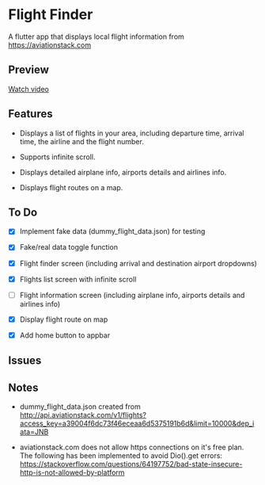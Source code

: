 # Flight Finder
A flutter app that displays local flight information from https://aviationstack.com

## Preview

[Watch video](https://user-images.githubusercontent.com/7669879/113629979-785b9d80-9667-11eb-87a5-30c8d4ace808.mp4)
## Features

- Displays a list of flights in your area, including departure time, arrival time, the airline and the flight number.

- Supports infinite scroll.

- Displays detailed airplane info, airports details and airlines info.

- Displays flight routes on a map.
## To Do

- [X] Implement fake data (dummy_flight_data.json) for testing

- [X] Fake/real data toggle function

- [X] Flight finder screen (including arrival and destination airport dropdowns)

- [X] Flights list screen with infinite scroll

- [ ] Flight information screen (including airplane info, airports details and airlines info)

- [X] Display flight route on map

- [X] Add home button to appbar

## Issues

## Notes
- dummy_flight_data.json created from http://api.aviationstack.com/v1/flights?access_key=a39004f6dc73f46eceaa6d5375191b6d&limit=10000&dep_iata=JNB

- aviationstack.com does not allow https connections on it's free plan. The following has been implemented to avoid Dio().get errors: https://stackoverflow.com/questions/64197752/bad-state-insecure-http-is-not-allowed-by-platform
